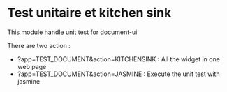 # Test unitaire et kitchen sink

This module handle unit test for document-ui

There are two action :

 * ?app=TEST_DOCUMENT&action=KITCHENSINK : All the widget in one web page
 * ?app=TEST_DOCUMENT&action=JASMINE : Execute the unit test with jasmine
